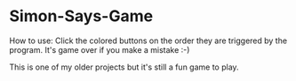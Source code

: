 # Simon-Says-Game

How to use:
Click the colored buttons on the order they are triggered by the program. It's game over if you make a mistake :-)

This is one of my older projects but it's still a fun game to play.
